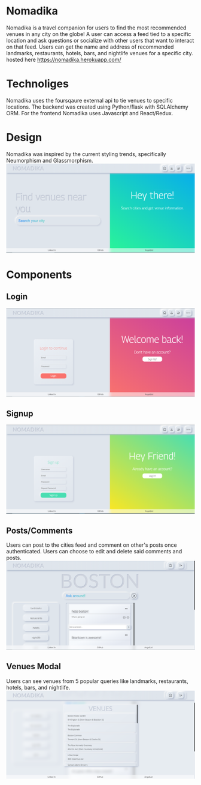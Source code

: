 # Nomadika
   Nomadika is a travel companion for users to find the most recommended venues in any city on the globe! A user can access a feed tied to a specific location and ask questions or socialize with other users that want to interact on that feed. Users can get the name and address of recommended landmarks, restaurants, hotels, bars, and nightlife venues for a specific city. 
  hosted here https://nomadika.herokuapp.com/
   
# Technoliges 
   Nomadika uses the foursqaure external api to tie venues to specific locations. The backend was created using Python/flask with SQLAlchemy ORM. For the frontend Nomadika uses Javascript and React/Redux. 
   
# Design 
   Nomadika was inspired by the current styling trends, specifically Neumorphism and Glassmorphism.
   ![image](https://github.com/David7Mejia/Nomadika/blob/master/Landing.PNG)

# Components 
## Login
 ![image](https://github.com/David7Mejia/Nomadika/blob/master/Login.PNG)
## Signup
 ![image](https://github.com/David7Mejia/Nomadika/blob/master/Signup.PNG)
 
## Posts/Comments
   Users can post to the cities feed and comment on other's posts once authenticated.
   Users can choose to edit and delete said comments and posts.
 ![image](https://github.com/David7Mejia/Nomadika/blob/master/Location.PNG)
 
## Venues Modal 
   Users can see venues from 5 popular queries like landmarks, restaurants, hotels, bars, and nightlife.
 ![image](https://github.com/David7Mejia/Nomadika/blob/master/Venues.PNG)

